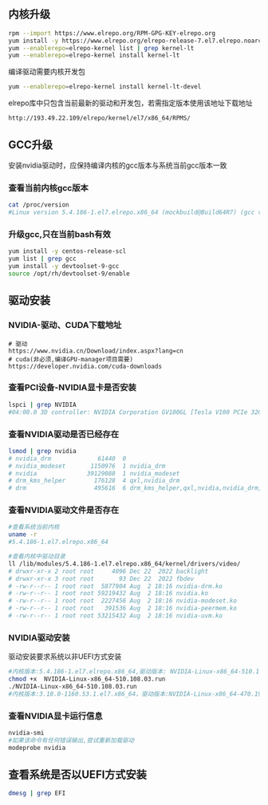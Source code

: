 ## 内核升级

```bash
rpm --import https://www.elrepo.org/RPM-GPG-KEY-elrepo.org
yum install -y https://www.elrepo.org/elrepo-release-7.el7.elrepo.noarch.rpm
yum --enablerepo=elrepo-kernel list | grep kernel-lt
yum --enablerepo=elrepo-kernel install kernel-lt
```

编译驱动需要内核开发包
```bash
yum --enablerepo=elrepo-kernel install kernel-lt-devel
```
elrepo库中只包含当前最新的驱动和开发包，若需指定版本使用该地址下载地址
```
http://193.49.22.109/elrepo/kernel/el7/x86_64/RPMS/
```

## GCC升级
安装nvidia驱动时，应保持编译内核的gcc版本与系统当前gcc版本一致

### 查看当前内核gcc版本
```bash
cat /proc/version
#Linux version 5.4.186-1.el7.elrepo.x86_64 (mockbuild@Build64R7) (gcc version 9.3.1 20200408 (Red Hat 9.3.1-2) (GCC)) #1 SMP Fri Mar 18 09:17:21 EDT 2022
```

### 升级gcc,只在当前bash有效
```bash
yum install -y centos-release-scl
yum list | grep gcc
yum install -y devtoolset-9-gcc
source /opt/rh/devtoolset-9/enable
```

## 驱动安装

### NVIDIA-驱动、CUDA下载地址
```
# 驱动
https://www.nvidia.cn/Download/index.aspx?lang=cn
# cuda(非必须,编译GPU-manager项目需要)
https://developer.nvidia.com/cuda-downloads
```

### 查看PCI设备-NVIDIA显卡是否安装
```bash
lspci | grep NVIDIA
#04:00.0 3D controller: NVIDIA Corporation GV100GL [Tesla V100 PCIe 32GB] (rev a1)
```

### 查看NVIDIA驱动是否已经存在
```bash
lsmod | grep nvidia
# nvidia_drm             61440  0 
# nvidia_modeset       1150976  1 nvidia_drm
# nvidia              39129088  1 nvidia_modeset
# drm_kms_helper        176128  4 qxl,nvidia_drm
# drm                   495616  6 drm_kms_helper,qxl,nvidia,nvidia_drm,ttm
```

### 查看NVIDIA驱动文件是否存在
```bash
#查看系统当前内核
uname -r
#5.4.186-1.el7.elrepo.x86_64

#查看内核中驱动目录
ll /lib/modules/5.4.186-1.el7.elrepo.x86_64/kernel/drivers/video/
# drwxr-xr-x 2 root root     4096 Dec 22  2022 backlight
# drwxr-xr-x 3 root root       93 Dec 22  2022 fbdev
# -rw-r--r-- 1 root root  5877904 Aug  2 18:16 nvidia-drm.ko
# -rw-r--r-- 1 root root 59219432 Aug  2 18:16 nvidia.ko
# -rw-r--r-- 1 root root  2227456 Aug  2 18:16 nvidia-modeset.ko
# -rw-r--r-- 1 root root   391536 Aug  2 18:16 nvidia-peermem.ko
# -rw-r--r-- 1 root root 53215432 Aug  2 18:16 nvidia-uvm.ko
```

### NVIDIA驱动安装
驱动安装要求系统以非UEFI方式安装
```bash
#内核版本:5.4.186-1.el7.elrepo.x86_64,驱动版本: NVIDIA-Linux-x86_64-510.108.03.run，CUDA Version: 11.6 
chmod +x  NVIDIA-Linux-x86_64-510.108.03.run
./NVIDIA-Linux-x86_64-510.108.03.run
#内核版本:3.10.0-1160.53.1.el7.x86_64，驱动版本:NVIDIA-Linux-x86_64-470.199.02.run ,CUDA Version: 11.4 
```

### 查看NVIDIA显卡运行信息
```bash
nvidia-smi
#如果该命令有任何错误输出,尝试重新加载驱动
modeprobe nvidia
```

## 查看系统是否以UEFI方式安装
```bash
dmesg | grep EFI
```




